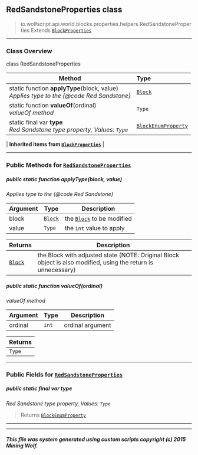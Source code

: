 ## RedSandstoneProperties __class__

>io.wolfscript.api.world.blocks.properties.helpers.RedSandstoneProperties
>Extends [`BlockProperties`](BlockProperties.md)

---

### Class Overview

class RedSandstoneProperties

Method | Type   
--- | :--- 
static function __applyType__(block, value) <br> _Applies type to the {@code Red Sandstone}_ | [`Block`](../../Block.md)
static function __valueOf__(ordinal) <br> _valueOf method_ | `Type`
static final var __type__ <br> _Red Sandstone type property, Values: `Type`_ | [`BlockEnumProperty`](../BlockEnumProperty.md)
 |
__Inherited items from [`BlockProperties`](BlockProperties.md)__ |





---


### Public Methods for [`RedSandstoneProperties`](RedSandstoneProperties.md)

##### <a id='applytype'></a>public static function __applyType__(block, value)

_Applies type to the {@code Red Sandstone}_

Argument | Type | Description  
--- | --- | --- 
block | [`Block`](../../Block.md) | the [`Block`](../../Block.md) to be modified
value | `Type` | the `int` value to apply

Returns | Description
--- | --- 
[`Block`](../../Block.md) | the Block with adjusted state (NOTE: Original Block object is also modified, using the return is unnecessary)


##### <a id='valueof'></a>public static function __valueOf__(ordinal)

_valueOf method_

Argument | Type | Description  
--- | --- | --- 
ordinal | `int` | ordinal argument

Returns | 
--- | 
`Type` |


---

### Public Fields for [`RedSandstoneProperties`](RedSandstoneProperties.md)

##### <a id='type'></a>public static final var __type__

_Red Sandstone type property, Values: `Type`_

>Returns
>  [`BlockEnumProperty`](../BlockEnumProperty.md)

---


---


##### This file was system generated using custom scripts copyright (c) 2015 Mining Wolf.
	

